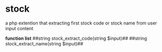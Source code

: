 stock
=====

a php extention that extracting first stock code or stock name from user input content

**function list**
##string stock_extract_code(string $input)##
##string stock_extract_name(string $input)##
